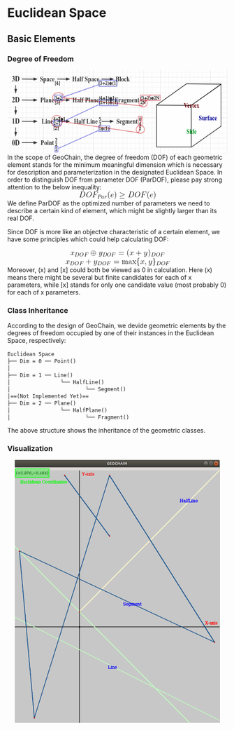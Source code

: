 # Euclidean Space

## Basic Elements

### Degree of Freedom

<div align=center>
<img src="https://github.com/ChenZhouUC/GeoChain/blob/master/assets/Elements.png" alt="elements" width="600" height="190" align="center"/>
</div>
In the scope of GeoChain, the degree of freedom (DOF) of each geometric element stands for the minimum meaningful dimension which is necessary for description and parameterization in the designated Euclidean Space. In order to distinguish DOF from parameter DOF (ParDOF), please pay strong attention to the below inequality:
<div align=center>
<img src="https://github.com/ChenZhouUC/GeoChain/blob/master/assets/DOF.gif" alt="DOF" align="center"/>
</div>
We define ParDOF as the optimized number of parameters we need to describe a certain kind of element, which might be slightly larger than its real DOF.

Since DOF is more like an objectve characteristic of a certain element, we have some principles which could help calculating DOF:
<div align=center>
<img src="https://github.com/ChenZhouUC/GeoChain/blob/master/assets/oplus.gif" alt="oplus" align="center"/>
</div>
<div align=center>
<img src="https://github.com/ChenZhouUC/GeoChain/blob/master/assets/plus.gif" alt="plus" align="center"/>
</div>
Moreover, (x) and [x] could both be viewed as 0 in calculation. Here (x) means there might be several but finite candidates for each of x parameters, while [x] stands for only one candidate value (most probably 0) for each of x parameters.

### Class Inheritance

According to the design of GeoChain, we devide geometric elements by the degrees of freedom occupied by one of their instances in the Euclidean Space, respectively:

```{inheritance}
Euclidean Space
├── Dim = 0 ── Point()
│
├── Dim = 1 ── Line()
│                └── HalfLine()
│                        └── Segment()
│==(Not Implemented Yet)==
├── Dim = 2 ── Plane()
│                └── HalfPlane()
│                        └── Fragment()
```

The above structure shows the inheritance of the geometric classes.

### Visualization

<div align=center>
<img src="https://github.com/ChenZhouUC/GeoChain/blob/master/assets/ele1D2V.png" alt="ele1D2V" width="470" height="600" align="center"/>
</div>

